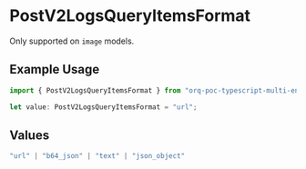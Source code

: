 # PostV2LogsQueryItemsFormat

Only supported on `image` models.

## Example Usage

```typescript
import { PostV2LogsQueryItemsFormat } from "orq-poc-typescript-multi-env-version/models/operations";

let value: PostV2LogsQueryItemsFormat = "url";
```

## Values

```typescript
"url" | "b64_json" | "text" | "json_object"
```